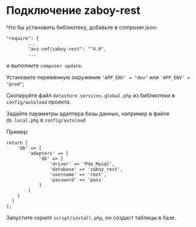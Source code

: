 # Подключение zaboy-rest

Что бы установить библиотеку, добавьте в composer.json: 

	"require": {
			...
	        "avz-cmf/zaboy-rest": "^4.0",
			...

и выполните `composer update`.

Установите переменную окружения `'APP_ENV' = "dev"` или `'APP_ENV' = "prod"`;

Скопируйте файл `datastore.services.global.php` из библиотеки в `config/autoload` проекта.

Задайте параметры адаптера базы данных, например в файле `db.local.php` в `config/autoload` 

Пример:

	return [
	    'db' => [
	        'adapters' => [
	            'db' => [
	                'driver' => 'Pdo_Mysql',
	                'database' => 'zaboy_rest',
	                'username' => 'root',
	                'password' => 'pass'
	            ]
	        ]
	    ]
	  ]
	];

Запустите скрипт `script/install.php`, он создаст таблицы в базе.
